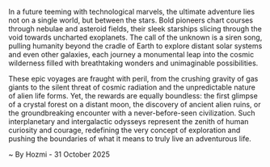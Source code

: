 
In a future teeming with technological marvels, the ultimate adventure lies not on a single world, but between the stars. Bold pioneers chart courses through nebulae and asteroid fields, their sleek starships slicing through the void towards uncharted exoplanets. The call of the unknown is a siren song, pulling humanity beyond the cradle of Earth to explore distant solar systems and even other galaxies, each journey a monumental leap into the cosmic wilderness filled with breathtaking wonders and unimaginable possibilities.

These epic voyages are fraught with peril, from the crushing gravity of gas giants to the silent threat of cosmic radiation and the unpredictable nature of alien life forms. Yet, the rewards are equally boundless: the first glimpse of a crystal forest on a distant moon, the discovery of ancient alien ruins, or the groundbreaking encounter with a never-before-seen civilization. Such interplanetary and intergalactic odysseys represent the zenith of human curiosity and courage, redefining the very concept of exploration and pushing the boundaries of what it means to truly live an adventurous life.

~ By Hozmi - 31 October 2025
